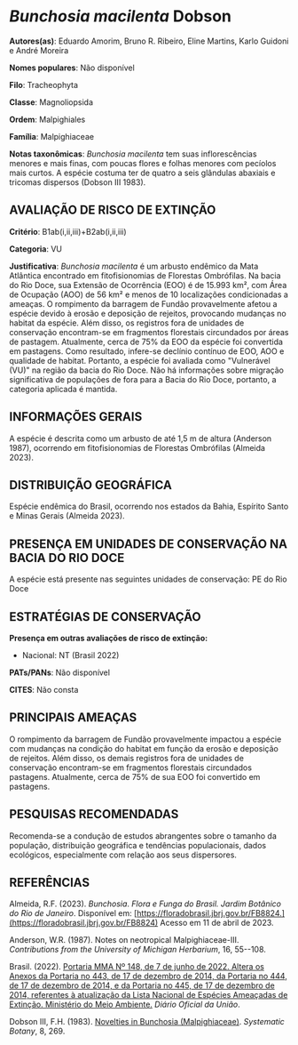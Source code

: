 # *Bunchosia macilenta* Dobson

**Autores(as)**: Eduardo Amorim, Bruno R. Ribeiro, Eline Martins, Karlo Guidoni e André Moreira

**Nomes populares**: Não disponível

**Filo**: Tracheophyta

**Classe**: Magnoliopsida

**Ordem**: Malpighiales

**Família**: Malpighiaceae

**Notas taxonômicas**: *Bunchosia macilenta* tem suas inflorescências menores e mais finas, com poucas flores e folhas menores com pecíolos mais curtos. A espécie costuma ter de quatro a seis glândulas abaxiais e tricomas dispersos (Dobson III 1983).

## AVALIAÇÃO DE RISCO DE EXTINÇÃO

**Critério**: B1ab(i,ii,iii)+B2ab(i,ii,iii)

**Categoria**: VU

**Justificativa**: *Bunchosia macilenta* é um arbusto endêmico da Mata Atlântica encontrado em fitofisionomias de Florestas Ombrófilas. Na bacia do Rio Doce, sua Extensão de Ocorrência (EOO) é de 15.993 km², com Área de Ocupação (AOO) de 56 km² e menos de 10 localizações condicionadas a ameaças. O rompimento da barragem de Fundão provavelmente afetou a espécie devido à erosão e deposição de rejeitos, provocando mudanças no habitat da espécie. Além disso, os registros fora de unidades de conservação encontram-se em fragmentos florestais circundados por áreas de pastagem. Atualmente, cerca de 75% da EOO da espécie foi convertida em pastagens. Como resultado, infere-se declínio contínuo de EOO, AOO e qualidade de habitat. Portanto, a espécie foi avaliada como "Vulnerável (VU)" na região da bacia do Rio Doce. Não há informações sobre migração significativa de populações de fora para a Bacia do Rio Doce, portanto, a categoria aplicada é mantida.

## INFORMAÇÕES GERAIS

A espécie é descrita como um arbusto de até 1,5 m de altura (Anderson 1987), ocorrendo em fitofisionomias de Florestas Ombrófilas (Almeida 2023).

## DISTRIBUIÇÃO GEOGRÁFICA

Espécie endêmica do Brasil, ocorrendo nos estados da Bahia, Espírito Santo e Minas Gerais (Almeida 2023).

## PRESENÇA EM UNIDADES DE CONSERVAÇÃO NA BACIA DO RIO DOCE

A espécie está presente nas seguintes unidades de conservação: PE do Rio Doce

## ESTRATÉGIAS DE CONSERVAÇÃO

**Presença em outras avaliações de risco de extinção:**

-   Nacional: NT (Brasil 2022)

**PATs/PANs**: Não disponível

**CITES**: Não consta

## PRINCIPAIS AMEAÇAS

O rompimento da barragem de Fundão provavelmente impactou a espécie com mudanças na condição do habitat em função da erosão e deposição de rejeitos. Além disso, os demais registros fora de unidades de conservação encontram-se em fragmentos florestais circundados pastagens.  Atualmente, cerca de 75% de sua EOO foi convertido em pastagens.

## PESQUISAS RECOMENDADAS

Recomenda-se a condução de estudos abrangentes sobre o tamanho da população, distribuição geográfica e tendências populacionais, dados ecológicos, especialmente com relação aos seus dispersores.

## REFERÊNCIAS

Almeida, R.F. (2023). *Bunchosia*. *Flora e Funga do Brasil. Jardim Botânico do Rio de Janeiro*. Disponível em: [https://floradobrasil.jbrj.gov.br/FB8824.](https://floradobrasil.jbrj.gov.br/FB8824) Acesso em 11 de abril de 2023.

Anderson, W.R. (1987). Notes on neotropical Malpighiaceae-III.  *Contributions from the University of Michigan Herbarium*, 16, 55--108.

Brasil. (2022). [Portaria MMA Nº 148, de 7 de junho de 2022. Altera os Anexos da Portaria no 443, de 17 de dezembro de 2014, da Portaria no 444, de 17 de dezembro de 2014, e da Portaria no 445, de 17 de dezembro de 2014, referentes à atualização da Lista Nacional de Espécies Ameaçadas de Extinção. Ministério do Meio Ambiente.](https://in.gov.br/en/web/dou/-/portaria-mma-n-148-de-7-de-junho-de-2022-406272733) *Diário Oficial da União*.

Dobson III, F.H. (1983). [Novelties in Bunchosia (Malpighiaceae)](https://doi.org/10.2307/2418481). *Systematic Botany*, 8, 269.
